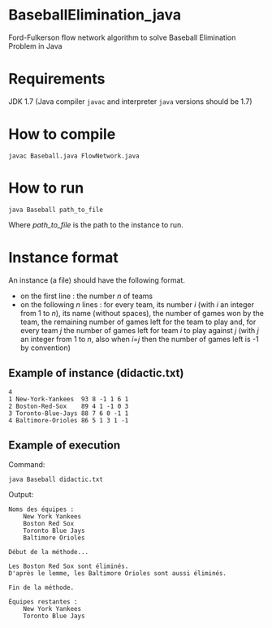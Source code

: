 # BaseballElimination_java
Ford-Fulkerson flow network algorithm to solve Baseball Elimination Problem in Java

# Requirements
JDK 1.7 (Java compiler ```javac``` and interpreter ```java``` versions should be 1.7)

# How to compile
	javac Baseball.java FlowNetwork.java

# How to run
	java Baseball path_to_file

Where _path_to_file_ is the path to the instance to run.

# Instance format
An instance (a file) should have the following format.
* on the first line : the number _n_ of teams
* on the following _n_ lines : for every team, its number _i_ (with _i_ an integer from 1 to _n_), its name
  (without spaces), the number of games won by the team, the remaining number of games left for the
  team to play and, for every team _j_ the number of games left for team _i_ to play against _j_ (with 
  _j_ an integer from 1 to _n_, also when _i_=_j_ then the number of games left is -1 by convention)
  
## Example of instance (didactic.txt)
```
4
1 New-York-Yankees  93 8 -1 1 6 1
2 Boston-Red-Sox    89 4 1 -1 0 3
3 Toronto-Blue-Jays 88 7 6 0 -1 1
4 Baltimore-Orioles 86 5 1 3 1 -1
```

## Example of execution
Command:

	java Baseball didactic.txt
	
Output:
```
Noms des équipes :
	New York Yankees
	Boston Red Sox
	Toronto Blue Jays
	Baltimore Orioles

Début de la méthode...

Les Boston Red Sox sont éliminés.
D'après le lemme, les Baltimore Orioles sont aussi éliminés.

Fin de la méthode.

Équipes restantes : 
	New York Yankees
	Toronto Blue Jays
```
